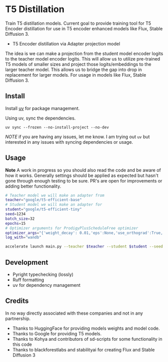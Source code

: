 # T5 Distillation

Train T5 distillation models. Current goal to provide training tool for T5 Encoder distillation for use in T5 encoder enhanced models like Flux, Stable Diffusion 3.

- T5 Encoder distillation via Adapter projection model

The idea is we can make a projection from the student model encoder logits to the teacher model encoder logits. This will allow us to utilize pre-trained T5 models of smaller sizes and project those logits/embeddings to the larger teacher model. This allows us to bridge the gap into drop in replacement for larger models. For usage in models like Flux, Stable Diffusion 3.

## Install

Install [uv](https://docs.astral.sh/uv/) for package management.

Using uv, sync the dependencies.

```
uv sync --frozen --no-install-project --no-dev
```

_NOTE_ if you are having any issues, let me know. I am trying out `uv` but interested in any issues with syncing dependencies or usage.

## Usage

**Note** A work in progress so you should also read the code and be aware of how it works. Generally settings should be applied as expected but hasn't gone through enough testing to be sure. PR's are open for improvements or adding better functionality.

```sh
# Teacher model we will make an adapter from
teacher="google/t5-efficient-base"
# Student model we will make an adapter for
student="google/t5-efficient-tiny"
seed=1234
batch_size=32
epochs=15
# Optimizer arguments for ProdigyPlusScheduleFree optimizer
optimizer_args="{'weight_decay': 0.01,'eps':None,'use_orthograd':True,'use_adopt':True}"
log_with="wandb"

accelerate launch main.py --teacher $teacher --student $student --seed $seed --batch_size $batch_size --epochs $epochs --optimizer_args "$optimizer_args"
```

## Development

- Pyright typechecking (lossly)
- Ruff formatting
- uv for dependency management

## Credits

In no way directly associated with these companies and not in any partnership.

- Thanks to HuggingFace for providing models weights and model code.
- Thanks to Google for providing T5 models.
- Thanks to Kohya and contributors of sd-scripts for some functionality in this code
- Thanks to blackforestlabs and stabilityai for creating Flux and Stable Diffusion 3
